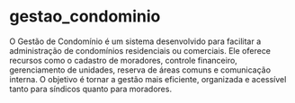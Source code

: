 # gestao_condominio
O Gestão de Condomínio é um sistema desenvolvido para facilitar a administração de condomínios residenciais ou comerciais. Ele oferece recursos como o cadastro de moradores, controle financeiro, gerenciamento de unidades, reserva de áreas comuns e comunicação interna. O objetivo é tornar a gestão mais eficiente, organizada e acessível tanto para síndicos quanto para moradores.
